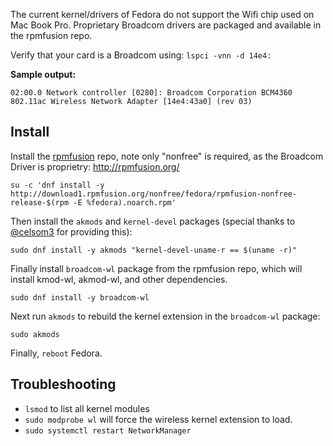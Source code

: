 The current kernel/drivers of Fedora do not support the Wifi chip used on Mac Book Pro. Proprietary Broadcom drivers are packaged and available in the rpmfusion repo.
 
Verify that your card is a Broadcom using: `lspci -vnn -d 14e4:`

**Sample output:**

    02:00.0 Network controller [0280]: Broadcom Corporation BCM4360 802.11ac Wireless Network Adapter [14e4:43a0] (rev 03)

## Install
Install the [rpmfusion](http://rpmfusion.org/) repo, note only "nonfree" is required, as the Broadcom Driver is proprietry: http://rpmfusion.org/

    su -c 'dnf install -y http://download1.rpmfusion.org/nonfree/fedora/rpmfusion-nonfree-release-$(rpm -E %fedora).noarch.rpm'

Then install the `akmods` and `kernel-devel` packages (special thanks to [@celsom3](https://gist.github.com/celsom3) for providing this):

    sudo dnf install -y akmods "kernel-devel-uname-r == $(uname -r)"


Finally install `broadcom-wl` package from the rpmfusion repo, which will install kmod-wl, akmod-wl, and other dependencies.

    sudo dnf install -y broadcom-wl

Next run `akmods` to rebuild the kernel extension in the `broadcom-wl` package:

    sudo akmods

Finally, `reboot` Fedora.


## Troubleshooting

- `lsmod` to list all kernel modules
- `sudo modprobe wl` will force the wireless kernel extension to load.
- `sudo systemctl restart NetworkManager`
